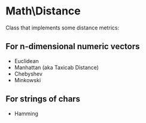 # Math\Distance

Class that implements some distance metrics:

## For n-dimensional numeric vectors
- Euclidean
- Manhattan (aka Taxicab Distance)
- Chebyshev
- Minkowski


## For strings of chars
- Hamming
